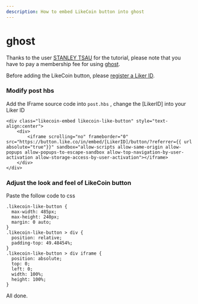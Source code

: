 ```yaml
---
description: How to embed LikeCoin button into ghost
---
```


# ghost

Thanks to the user [STANLEY TSAU](https://stanleytsau.me/likebutton-ghost-integration/) for the tutorial, please note that you have to pay a membership fee for using [ghost](https://ghost.org/pricing/).

Before adding the LikeCoin button, please [register a Liker ID](https://docs.like.co/user-guide/liker-id/register).

### Modify post hbs

Add the IFrame source code into `post.hbs` , change the  \[LikerID\] into your Liker ID

```text
<div class="likecoin-embed likecoin-like-button" style="text-align:center">
    <div>
        <iframe scrolling="no" frameborder="0" src="https://button.like.co/in/embed/[LikerID]/button/?referrer={{ url absolute="true"}}" sandbox="allow-scripts allow-same-origin allow-popups allow-popups-to-escape-sandbox allow-top-navigation-by-user-activation allow-storage-access-by-user-activation"></iframe>
    </div>
</div>
```

### Adjust the look and feel of LikeCoin button

Paste the follow code to css

```text
.likecoin-like-button {
  max-width: 485px;
  max-height: 240px;
  margin: 0 auto;
}
.likecoin-like-button > div {
  position: relative;
  padding-top: 49.48454%;
}
.likecoin-like-button > div iframe {
  position: absolute;
  top: 0;
  left: 0;
  width: 100%;
  height: 100%;
}
```

 All done.

